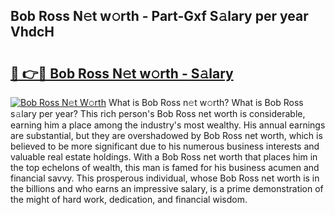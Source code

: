 ## Bob Ross N𝚎t w𝚘rth - Part-Gxf S𝚊lary per year VhdcH

# <h2><a href="http://gc3jpu6.nevu.top/?p=Bob+Ross">🔗 👉🔴 Bob Ross N𝚎t w𝚘rth - S𝚊lary</a></h2>

[![Bob Ross N𝚎t W𝚘rth](https://i.imgur.com/Oavwk0R.jpeg)](http://gc3jpu6.nevu.top/?p=Bob+Ross)
What is Bob Ross n𝚎t w𝚘rth? What is Bob Ross s𝚊lary per year?
This rich person's Bob Ross net worth is considerable, earning him a place among the industry's most wealthy. His annual earnings are substantial, but they are overshadowed by Bob Ross net worth, which is believed to be more significant due to his numerous business interests and valuable real estate holdings. With a Bob Ross net worth that places him in the top echelons of wealth, this man is famed for his business acumen and financial savvy. This prosperous individual, whose Bob Ross net worth is in the billions and who earns an impressive salary, is a prime demonstration of the might of hard work, dedication, and financial wisdom.
